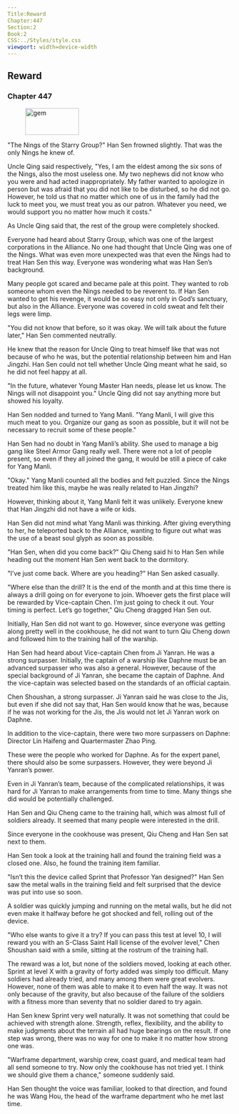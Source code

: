 ```yaml
---
Title:Reward 
Chapter:447 
Section:2 
Book:2 
CSS:../Styles/style.css 
viewport: width=device-width
---
```

  
## Reward
### Chapter 447
  
<figure>
	<img src="../Images/gem.gif" alt="gem" id="gem" width="120" height="60" />
</figure>
  

  
"The Nings of the Starry Group?" Han Sen frowned slightly. That was the only Nings he knew of.

Uncle Qing said respectively, "Yes, I am the eldest among the six sons of the Nings, also the most useless one. My two nephews did not know who you were and had acted inappropriately. My father wanted to apologize in person but was afraid that you did not like to be disturbed, so he did not go. However, he told us that no matter which one of us in the family had the luck to meet you, we must treat you as our patron. Whatever you need, we would support you no matter how much it costs."

As Uncle Qing said that, the rest of the group were completely shocked.

Everyone had heard about Starry Group, which was one of the largest corporations in the Alliance. No one had thought that Uncle Qing was one of the Nings. What was even more unexpected was that even the Nings had to treat Han Sen this way. Everyone was wondering what was Han Sen’s background.

Many people got scared and became pale at this point. They wanted to rob someone whom even the Nings needed to be reverent to. If Han Sen wanted to get his revenge, it would be so easy not only in God’s sanctuary, but also in the Alliance. Everyone was covered in cold sweat and felt their legs were limp.

"You did not know that before, so it was okay. We will talk about the future later," Han Sen commented neutrally.

He knew that the reason for Uncle Qing to treat himself like that was not because of who he was, but the potential relationship between him and Han Jingzhi. Han Sen could not tell whether Uncle Qing meant what he said, so he did not feel happy at all.

"In the future, whatever Young Master Han needs, please let us know. The Nings will not disappoint you." Uncle Qing did not say anything more but showed his loyalty.

Han Sen nodded and turned to Yang Manli. "Yang Manli, I will give this much meat to you. Organize our gang as soon as possible, but it will not be necessary to recruit some of these people."

Han Sen had no doubt in Yang Manli’s ability. She used to manage a big gang like Steel Armor Gang really well. There were not a lot of people present, so even if they all joined the gang, it would be still a piece of cake for Yang Manli.

"Okay." Yang Manli counted all the bodies and felt puzzled. Since the Nings treated him like this, maybe he was really related to Han Jingzhi?

However, thinking about it, Yang Manli felt it was unlikely. Everyone knew that Han Jingzhi did not have a wife or kids.

Han Sen did not mind what Yang Manli was thinking. After giving everything to her, he teleported back to the Alliance, wanting to figure out what was the use of a beast soul glyph as soon as possible.

"Han Sen, when did you come back?" Qiu Cheng said hi to Han Sen while heading out the moment Han Sen went back to the dormitory.

"I’ve just come back. Where are you heading?" Han Sen asked casually.

"Where else than the drill? It is the end of the month and at this time there is always a drill going on for everyone to join. Whoever gets the first place will be rewarded by Vice-captain Chen. I’m just going to check it out. Your timing is perfect. Let’s go together," Qiu Cheng dragged Han Sen out.

Initially, Han Sen did not want to go. However, since everyone was getting along pretty well in the cookhouse, he did not want to turn Qiu Cheng down and followed him to the training hall of the warship.

Han Sen had heard about Vice-captain Chen from Ji Yanran. He was a strong surpasser. Initially, the captain of a warship like Daphne must be an advanced surpasser who was also a general. However, because of the special background of Ji Yanran, she became the captain of Daphne. And the vice-captain was selected based on the standards of an official captain.

Chen Shoushan, a strong surpasser. Ji Yanran said he was close to the Jis, but even if she did not say that, Han Sen would know that he was, because if he was not working for the Jis, the Jis would not let Ji Yanran work on Daphne.

In addition to the vice-captain, there were two more surpassers on Daphne: Director Lin Haifeng and Quartermaster Zhao Ping.

These were the people who worked for Daphne. As for the expert panel, there should also be some surpassers. However, they were beyond Ji Yanran’s power.

Even in Ji Yanran’s team, because of the complicated relationships, it was hard for Ji Yanran to make arrangements from time to time. Many things she did would be potentially challenged.

Han Sen and Qiu Cheng came to the training hall, which was almost full of soldiers already. It seemed that many people were interested in the drill.

Since everyone in the cookhouse was present, Qiu Cheng and Han Sen sat next to them.

Han Sen took a look at the training hall and found the training field was a closed one. Also, he found the training item familiar.

"Isn’t this the device called Sprint that Professor Yan designed?" Han Sen saw the metal walls in the training field and felt surprised that the device was put into use so soon.

A soldier was quickly jumping and running on the metal walls, but he did not even make it halfway before he got shocked and fell, rolling out of the device.

"Who else wants to give it a try? If you can pass this test at level 10, I will reward you with an S-Class Saint Hall license of the evolver level," Chen Shoushan said with a smile, sitting at the rostrum of the training hall.

The reward was a lot, but none of the soldiers moved, looking at each other. Sprint at level X with a gravity of forty added was simply too difficult. Many soldiers had already tried, and many among them were great evolvers. However, none of them was able to make it to even half the way. It was not only because of the gravity, but also because of the failure of the soldiers with a fitness more than seventy that no soldier dared to try again.

Han Sen knew Sprint very well naturally. It was not something that could be achieved with strength alone. Strength, reflex, flexibility, and the ability to make judgments about the terrain all had huge bearings on the result. If one step was wrong, there was no way for one to make it no matter how strong one was.

"Warframe department, warship crew, coast guard, and medical team had all send someone to try. Now only the cookhouse has not tried yet. I think we should give them a chance," someone suddenly said.

Han Sen thought the voice was familiar, looked to that direction, and found he was Wang Hou, the head of the warframe department who he met last time.